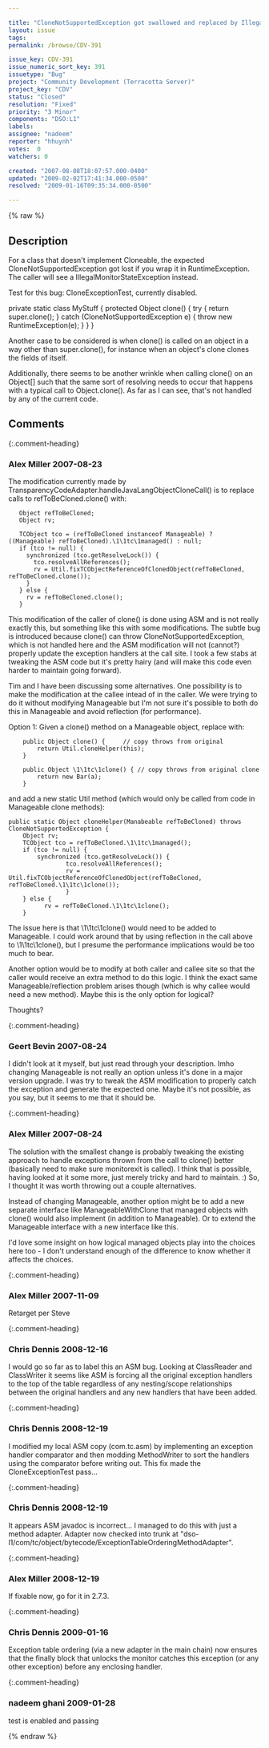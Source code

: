 ```yaml
---

title: "CloneNotSupportedException got swallowed and replaced by IllegalMonitorStateException"
layout: issue
tags: 
permalink: /browse/CDV-391

issue_key: CDV-391
issue_numeric_sort_key: 391
issuetype: "Bug"
project: "Community Development (Terracotta Server)"
project_key: "CDV"
status: "Closed"
resolution: "Fixed"
priority: "3 Minor"
components: "DSO:L1"
labels: 
assignee: "nadeem"
reporter: "hhuynh"
votes:  0
watchers: 0

created: "2007-08-08T18:07:57.000-0400"
updated: "2009-02-02T17:41:34.000-0500"
resolved: "2009-01-16T09:35:34.000-0500"

---
```




{% raw %}



## Description

<div markdown="1" class="description">

For a class that doesn't implement Cloneable, the expected CloneNotSupportedException got lost if you wrap it in RuntimeException. The caller will see a IllegalMonitorStateException instead.

Test for this bug: CloneExceptionTest, currently disabled.

  private static class MyStuff {
    protected Object clone() {
      try {
        return super.clone();
      } catch (CloneNotSupportedException e) {
        throw new RuntimeException(e);
      }
    }
  }

Another case to be considered is when clone() is called on an object in a way other than super.clone(), for instance when an object's clone clones the fields of itself.  

Additionally, there seems to be another wrinkle when calling clone() on an Object[] such that the same sort of resolving needs to occur that happens with a typical call to Object.clone().  As far as I can see, that's not handled by any of the current code.

</div>

## Comments


{:.comment-heading}
### **Alex Miller** <span class="date">2007-08-23</span>

<div markdown="1" class="comment">

The modification currently made by TransparencyCodeAdapter.handleJavaLangObjectCloneCall() is to replace calls to refToBeCloned.clone()  with:


```
   Object refToBeCloned;
   Object rv;
   
   TCObject tco = (refToBeCloned instanceof Manageable) ? ((Manageable) refToBeCloned).\1\1tc\1managed() : null;
   if (tco != null) {
     synchronized (tco.getResolveLock()) {
       tco.resolveAllReferences();
       rv = Util.fixTCObjectReferenceOfClonedObject(refToBeCloned, refToBeCloned.clone());
     }
   } else {
     rv = refToBeCloned.clone();
   }
```


This modification of the caller of clone() is done using ASM and is not really exactly this, but something like this with some modifications.  The subtle bug is introduced because clone() can throw CloneNotSupportedException, which is not handled here and the ASM modification will not (cannot?) properly update the exception handlers at the call site.  I took a few stabs at tweaking the ASM code but it's pretty hairy (and will make this code even harder to maintain going forward).  

Tim and I have been discussing some alternatives.  One possibility is to make the modification at the callee intead of in the caller.  We were trying to do it without modifying Manageable but I'm not sure it's possible to both do this in Manageable and avoid reflection (for performance). 

Option 1:   Given a clone() method on a Manageable object, replace with: 


```
	public Object clone() {		// copy throws from original
		return Util.cloneHelper(this);
	}
	
	public Object \1\1tc\1clone() {	// copy throws from original clone
		return new Bar(a);
	}
```


and add a new static Util method (which would only be called from code in Manageable clone methods):


```
public static Object cloneHelper(Manabeable refToBeCloned) throws CloneNotSupportedException {
	Object rv;    
	TCObject tco = refToBeCloned.\1\1tc\1managed();
	if (tco != null) {
  		synchronized (tco.getResolveLock()) {
    		    tco.resolveAllReferences();
    		    rv = Util.fixTCObjectReferenceOfClonedObject(refToBeCloned, refToBeCloned.\1\1tc\1clone());
                }
	} else {
          rv = refToBeCloned.\1\1tc\1clone();      
	}		
```


The issue here is that \1\1tc\1clone() would need to be added to Manageable.  I could work around that by using reflection in the call above to \1\1tc\1clone(), but I presume the performance implications would be too much to bear.  

Another option would be to modify at both caller and callee site so that the caller would receive an extra method to do this logic.  I think the exact same Manageable/reflection problem arises though (which is why callee would need a new method).  Maybe this is the only option for logical?

Thoughts?

</div>


{:.comment-heading}
### **Geert Bevin** <span class="date">2007-08-24</span>

<div markdown="1" class="comment">

I didn't look at it myself, but just read through your description. Imho changing Manageable is not really an option unless it's done in a major version upgrade. I was try to tweak the ASM modification to properly catch the exception and generate the expected one. Maybe it's not possible, as you say, but it seems to me that it should be.

</div>


{:.comment-heading}
### **Alex Miller** <span class="date">2007-08-24</span>

<div markdown="1" class="comment">

The solution with the smallest change is probably tweaking the existing approach to handle exceptions thrown from the call to clone() better (basically need to make sure monitorexit is called).  I think that is possible, having looked at it some more, just merely tricky and hard to maintain.  :)  So, I thought it was worth throwing out a couple alternatives.  

Instead of changing Manageable, another option might be to add a new separate interface like ManageableWithClone that managed objects with clone() would also implement (in addition to Manageable).  Or to extend the Manageable interface with a new interface like this.  

I'd love some insight on how logical managed objects play into the choices here too - I don't understand enough of the difference to know whether it affects the choices.

</div>


{:.comment-heading}
### **Alex Miller** <span class="date">2007-11-09</span>

<div markdown="1" class="comment">

Retarget per Steve

</div>


{:.comment-heading}
### **Chris Dennis** <span class="date">2008-12-16</span>

<div markdown="1" class="comment">

I would go so far as to label this an ASM bug.  Looking at ClassReader and ClassWriter it seems like ASM is forcing all the original exception handlers to the top of the table regardless of any nesting/scope relationships between the original handlers and any new handlers that have been added.

</div>


{:.comment-heading}
### **Chris Dennis** <span class="date">2008-12-19</span>

<div markdown="1" class="comment">

I modified my local ASM copy (com.tc.asm) by implementing an exception handler comparator and then modding MethodWriter to sort the handlers using the comparator before writing out.  This fix made the CloneExceptionTest pass...

</div>


{:.comment-heading}
### **Chris Dennis** <span class="date">2008-12-19</span>

<div markdown="1" class="comment">

It appears ASM javadoc is incorrect... I managed to do this with just a method adapter.  Adapter now checked into trunk at "dso-l1/com/tc/object/bytecode/ExceptionTableOrderingMethodAdapter".

</div>


{:.comment-heading}
### **Alex Miller** <span class="date">2008-12-19</span>

<div markdown="1" class="comment">

If fixable now, go for it in 2.7.3.

</div>


{:.comment-heading}
### **Chris Dennis** <span class="date">2009-01-16</span>

<div markdown="1" class="comment">

Exception table ordering (via a new adapter in the main chain) now ensures that the finally block that unlocks the monitor catches this exception (or any other exception) before any enclosing handler.

</div>


{:.comment-heading}
### **nadeem ghani** <span class="date">2009-01-28</span>

<div markdown="1" class="comment">

test is enabled and passing

</div>



{% endraw %}
